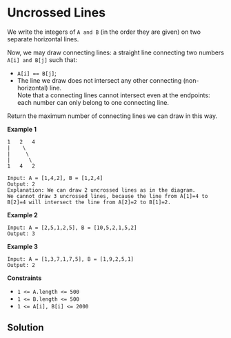 # Uncrossed Lines

We write the integers of `A and B` (in the order they are given) on two separate horizontal lines.

Now, we may draw connecting lines: a straight line connecting two numbers `A[i] and B[j]` such that:

* `A[i] == B[j]`;
* The line we draw does not intersect any other connecting (non-horizontal) line.  
Note that a connecting lines cannot intersect even at the endpoints: each number can only belong to one connecting line.

Return the maximum number of connecting lines we can draw in this way.

**Example 1**

```
1   2   4
|    \
|     \
|      \
1   4   2

Input: A = [1,4,2], B = [1,2,4]
Output: 2
Explanation: We can draw 2 uncrossed lines as in the diagram.
We cannot draw 3 uncrossed lines, because the line from A[1]=4 to B[2]=4 will intersect the line from A[2]=2 to B[1]=2.
```

**Example 2**

```
Input: A = [2,5,1,2,5], B = [10,5,2,1,5,2]
Output: 3
```

**Example 3**

```
Input: A = [1,3,7,1,7,5], B = [1,9,2,5,1]
Output: 2
```

**Constraints**
* `1 <= A.length <= 500`
* `1 <= B.length <= 500`
* `1 <= A[i], B[i] <= 2000`

## Solution

